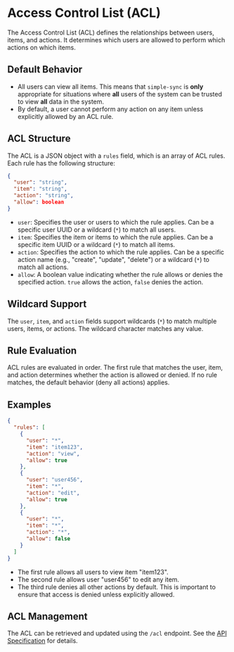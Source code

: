 # Access Control List (ACL)

The Access Control List (ACL) defines the relationships between users, items, and actions. It determines which users are allowed to perform which actions on which items.

## Default Behavior

*   All users can view all items. This means that `simple-sync` is **only** appropriate for situations where **all** users of the system can be trusted to view **all** data in the system.
*   By default, a user cannot perform any action on any item unless explicitly allowed by an ACL rule.

## ACL Structure

The ACL is a JSON object with a `rules` field, which is an array of ACL rules. Each rule has the following structure:

```json
{
  "user": "string",
  "item": "string",
  "action": "string",
  "allow": boolean
}
```

*   `user`: Specifies the user or users to which the rule applies. Can be a specific user UUID or a wildcard (`*`) to match all users.
*   `item`: Specifies the item or items to which the rule applies. Can be a specific item UUID or a wildcard (`*`) to match all items.
*   `action`: Specifies the action to which the rule applies. Can be a specific action name (e.g., "create", "update", "delete") or a wildcard (`*`) to match all actions.
*   `allow`: A boolean value indicating whether the rule allows or denies the specified action. `true` allows the action, `false` denies the action.

## Wildcard Support

The `user`, `item`, and `action` fields support wildcards (`*`) to match multiple users, items, or actions. The wildcard character matches any value.

## Rule Evaluation

ACL rules are evaluated in order. The first rule that matches the user, item, and action determines whether the action is allowed or denied. If no rule matches, the default behavior (deny all actions) applies.

## Examples

```json
{
  "rules": [
    {
      "user": "*",
      "item": "item123",
      "action": "view",
      "allow": true
    },
    {
      "user": "user456",
      "item": "*",
      "action": "edit",
      "allow": true
    },
    {
      "user": "*",
      "item": "*",
      "action": "*",
      "allow": false
    }
  ]
}
```

*   The first rule allows all users to view item "item123".
*   The second rule allows user "user456" to edit any item.
*   The third rule denies all other actions by default. This is important to ensure that access is denied unless explicitly allowed.

## ACL Management

The ACL can be retrieved and updated using the `/acl` endpoint. See the [API Specification](api.md) for details.
